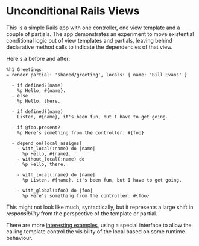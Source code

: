 # Unconditional Rails Views

This is a simple Rails app with one controller, one view template and a couple
of partials. The app demonstrates an experiment to move existential conditional
logic out of view templates and partials, leaving behind declarative method
calls to indicate the dependencies of that view.


Here's a before and after:

```haml
%h1 Greetings
= render partial: 'shared/greeting', locals: { name: 'Bill Evans' }
```

```haml
  - if defined?(name)
    %p Hello, #{name}.
  - else
    %p Hello, there.

  - if defined?(name)
    Listen, #{name}, it's been fun, but I have to get going.

  - if @foo.present?
    %p Here's something from the controller: #{foo}
```

```haml
  - depend_on(local_assigns)
    - with_local(:name) do |name|
      %p Hello, #{name}.
    - without_local(:name) do
      %p Hello, there.

    - with_local(:name) do |name|
      %p Listen, #{name}, it's been fun, but I have to get going.

    - with_global(:foo) do |foo|
      %p Here's something from the controller: #{foo}
```

This might not look like much, syntactically, but it represents a large shift in
*responsibility* from the perspective of the template or partial.

There are more [interesting
examples](https://github.com/jamesmartin/unconditional-rails-views/blob/master/app/views/application/index.html.haml), using a special interface to allow the
calling template control the visibility of the local based on some runtime
behaviour.
